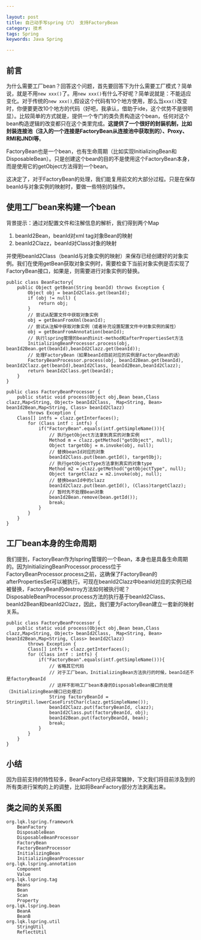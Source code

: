 ```yaml
---

layout: post
title: 自己动手写spring（六） 支持FactoryBean
category: 技术
tags: Spring
keywords: Java Spring

---
```


## 前言

为什么需要工厂bean？回答这个问题，首先要回答下为什么需要工厂模式？简单说，就是不用`new xxx()`了。用`new xxx()`有什么不好呢？简单说就是：不能适应变化。对于传统的`new xxx()`,假设这个代码有10个地方使用，那么当`xxx()`改变时，你便要更改10个地方的代码（好吧，我承认，借助于ide，这个优势不是很明显）。比较简单的方式就是，提供一个专门的类负责构造这个bean，任何对这个bean构造逻辑的改变都只在这个类里完成。**这提供了一个很好的封装机制，比如封装连接池（注入的一个连接是FactoryBean从连接池中获取到的）、Proxy、RMI和JNDI等**。

FactoryBean也是一个bean，也有生命周期（比如实现InitializingBean和DisposableBean）。只是创建这个bean的目的不是使用这个FactoryBean本身，而是使用它的getObject方法得到一个bean。

这决定了，对于FactoryBean的处理，我们能复用前文的大部分过程。只是在保存beanId与对象实例的映射时，要做一些特别的操作。

## 使用工厂bean来构建一个bean

背景提示：通过对配置文件和注解信息的解析，我们得到两个Map

1. beanId2Bean，beanId对xml tag对象Bean的映射
2. beanId2Clazz，beanId对Class对象的映射

并使用beanId2Class（beanId与对象实例的映射）来保存已经创建好的对象实例。我们在使用getBean获取对象实例时，需要检查下当前对象实例是否实现了FactoryBean接口，如果是，则需要进行对象实例的替换。

    public class BeanFactory{
        public Object getBean(String beanId) throws Exception {
    		Object obj = beanId2Class.get(beanId);
    		if (obj != null) {
    			return obj;
    		}
    		// 尝试从配置文件中获取对象实例
    		obj = getBeanFromXml(beanId);
    		// 尝试从注解中获取对象实例（或者补充设置配置文件中对象实例的属性）
    		obj = getBeanFromAnnotation(beanId);
    		// 执行lspring管理的bean的init-method和afterPropertiesSet方法
    		InitializingBeanProcessor.process(obj, beanId2Bean.get(beanId),beanId2Clazz.get(beanId));
    		// 处理FactoryBean（如果beanId目前对应的实例是FactoryBean的话）
    		FactoryBeanProcessor.process(obj, beanId2Bean.get(beanId), beanId2Clazz.get(beanId),beanId2Class, beanId2Bean,beanId2Clazz);
    		return beanId2Class.get(beanId);
    	}
	}

    public class FactoryBeanProcessor {
	    public static void process(Object obj,Bean bean,Class clazz,Map<String, Object> beanId2Class,  Map<String, Bean> beanId2Bean,Map<String, Class> beanId2Clazz)
			throws Exception {
		Class[] intfs = clazz.getInterfaces();
    		for (Class intf : intfs) {
    			if("FactoryBean".equals(intf.getSimpleName())){
    				// 执行getObject方法拿到真实的对象实例
    				Method m = clazz.getMethod("getObject", null);
    				Object targetObj = m.invoke(obj, null);
    				// 替换beanId对应的对象
    				beanId2Class.put(bean.getId(), targetObj);
    				// 执行getObjectType方法拿到真实的对象type
    				Method m2 = clazz.getMethod("getObjectType", null);
    				Object targetClazz = m2.invoke(obj, null);
    				// 替换beanId中的clazz
    				beanId2Clazz.put(bean.getId(), (Class)targetClazz);
    				// 暂时先不处理Bean对象
    				beanId2Bean.remove(bean.getId());				
    				break;
    			}
    		}
	    }
	}
    


## 工厂bean本身的生命周期

我们提到，FactoryBean作为lspring管理的一个Bean，本身也是具备生命周期的。因为InitializingBeanProcessor.process位于FactoryBeanProcessor.process之前，这确保了FactoryBean的afterPropertiesSet可以被执行。可现在beanId2Clazz中beanId对应的实例已经被替换，FactoryBean的destroy方法如何被执行呢？DisposableBeanProcessor.process方法的执行基于beanId2Class、beanId2Bean和beanId2Clazz，因此，我们要为FactoryBean建立一套新的映射关系。


    public class FactoryBeanProcessor {
	    public static void process(Object obj,Bean bean,Class clazz,Map<String, Object> beanId2Class,  Map<String, Bean> beanId2Bean,Map<String, Class> beanId2Clazz)
			throws Exception {
    		Class[] intfs = clazz.getInterfaces();
    		for (Class intf : intfs) {
    			if("FactoryBean".equals(intf.getSimpleName())){
    			    // 省略其它代码
    				// 对于工厂bean，InitializingBean方法执行的时候，beanId还不是factoryBeanId
    				// 这样不影响工厂bean本身的DisposableBean接口的处理（InitializingBean接口已处理过）
    				String factoryBeanId = StringUtil.lowerCaseFirstChar(clazz.getSimpleName());
    				beanId2Clazz.put(factoryBeanId, clazz);
    				beanId2Class.put(factoryBeanId, obj);
    				beanId2Bean.put(factoryBeanId, bean);
    				break;
    			}
    		}
    	}
    }

## 小结

因为目前支持的特性较多，BeanFactory已经非常臃肿，下文我们将目前涉及到的所有类进行架构的上的调整，比如将BeanFactory部分方法剥离出来。

## 类之间的关系图

    org.lqk.lspring.framework
        BeanFactory
        DisposableBean
        DisposableBeanProcessor
        FactoryBean
        FactoryBeanProcessor
        InitializingBean
        InitializingBeanProcessor
    org.lqk.lspring.annotation
        Component
        Value
    org.lqk.lspring.tag
        Beans
        Bean
        Scan
        Property
    org.lqk.lspring.bean
        BeanA
        BeanB
    org.lqk.lspring.util
        StringUtil
        ReflectUtil